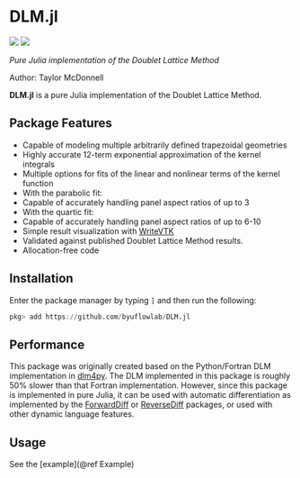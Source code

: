 # DLM.jl

[![](https://img.shields.io/badge/docs-dev-blue.svg)](https://flow.byu.edu/DLM.jl/dev)
![](https://github.com/byuflowlab/DLM.jl/workflows/Run%20tests/badge.svg)

*Pure Julia implementation of the Doublet Lattice Method*

Author: Taylor McDonnell

**DLM.jl** is a pure Julia implementation of the Doublet Lattice Method.

## Package Features
- Capable of modeling multiple arbitrarily defined trapezoidal geometries
- Highly accurate 12-term exponential approximation of the kernel integrals
- Multiple options for fits of the linear and nonlinear terms of the kernel function
 - With the parabolic fit:
  - Capable of accurately handling panel aspect ratios of up to 3
 - With the quartic fit:
  - Capable of accurately handling panel aspect ratios of up to 6-10
- Simple result visualization with [WriteVTK](https://github.com/jipolanco/WriteVTK.jl)
- Validated against published Doublet Lattice Method results.
- Allocation-free code

## Installation

Enter the package manager by typing `]` and then run the following:

```julia
pkg> add https://github.com/byuflowlab/DLM.jl
```

## Performance

This package was originally created based on the Python/Fortran DLM implementation in [dlm4py](https://github.com/gjkennedy/dlm4py). The DLM implemented in this package is roughly 50% slower than that Fortran implementation.  However, since this package is implemented in pure Julia, it can be used with automatic differentiation as implemented by the [ForwardDiff](https://github.com/JuliaDiff/ForwardDiff.jl) or [ReverseDiff](https://github.com/JuliaDiff/ReverseDiff.jl) packages, or used with other dynamic language features.

## Usage

See the [example](@ref Example)
